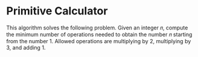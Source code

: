 # Primitive Calculator

This algorithm solves the following problem. Given an integer 𝑛, compute the minimum number of operations needed to obtain the number 𝑛 starting from the number 1. Allowed operations are multiplying by 2, multiplying by 3, and adding 1.
